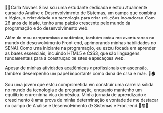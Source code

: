👩‍💻Carla Novaes Silva sou uma estudante dedicada e estou atualmente cursando Análise e Desenvolvimento de Sistemas,
um campo que combina a lógica, a criatividade e a tecnologia para criar soluções inovadoras.
Com 26 anos de idade,
tenho uma paixão crescente pelo mundo da programação e do desenvolvimento web.

Além de meu compromisso acadêmico,  também estou me aventurando no mundo do desenvolvimento Front-end,
aprimorando minhas habilidades no SENAI. Como uma iniciante na programação,
eu estou focada em aprender as bases essenciais, incluindo HTML5 e CSS3,
que são linguagens fundamentais para a construção de sites e aplicações web.

Apesar de minhas atividades acadêmicas e profissionais em ascensão, 
também desempenho um papel importante como dona de casa e mãe. 💼🏠 

Sou uma jovem que estou comprometida em construir uma carreira sólida no mundo da tecnologia e da programação,
enquanto mantenho um equilíbrio entreminha vida doméstica. 
Minha jornada de aprendizado e crescimento é uma prova de minha determinação e vontade de me destacar no
campo de Análise e Desenvolvimento de Sistemas e Front-end.💪📚🌟

